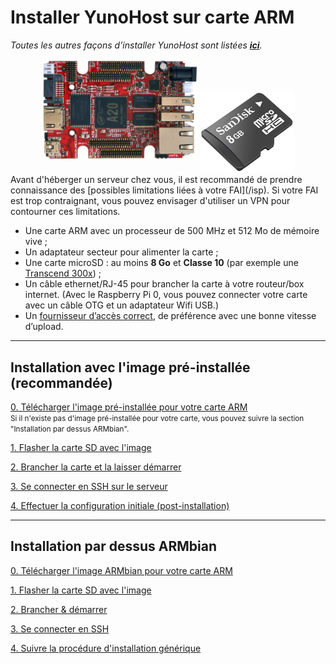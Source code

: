 # Installer YunoHost sur carte ARM

*Toutes les autres façons d’installer YunoHost sont listées **[ici](/install)**.*

<center>
<img src="/images/olinuxino.jpg" width=250 style="padding-bottom:20px">
<img src="/images/micro-sd-card.jpg">
</center>

<div class="alert alert-info" markdown="1">
Avant d'héberger un serveur chez vous, il est recommandé de prendre connaissance des [possibles limitations liées à votre FAI](/isp). Si votre FAI est trop contraignant, vous pouvez envisager d'utiliser un VPN pour contourner ces limitations.
</div>

- Une carte ARM avec un processeur de 500 MHz et 512 Mo de mémoire vive ; 
- Un adaptateur secteur pour alimenter la carte ;
- Une carte microSD : au moins **8 Go** et **Classe 10** (par exemple une [Transcend 300x](http://www.amazon.fr/Transcend-microSDHC-adaptateur-TS32GUSDU1E-Emballage/dp/B00CES44EO)) ;
- Un câble ethernet/RJ-45 pour brancher la carte à votre routeur/box internet. (Avec le Raspberry Pi 0, vous pouvez connecter votre carte avec un câble OTG et un adaptateur Wifi USB.)
- Un [fournisseur d’accès correct](/isp), de préférence avec une bonne vitesse d’upload.

---

## Installation avec l'image pré-installée (recommandée)

<a class="btn btn-lg btn-default" href="/images">0. Télécharger l'image pré-installée pour votre carte ARM</a>
<br>
<small class="text-info">Si il n'existe pas d'image pré-installée pour votre carte, vous pouvez suivre la section "Installation par dessus ARMbian".</small>

<a class="btn btn-lg btn-default" href="/burn_or_copy_iso">1. Flasher la carte SD avec l'image</a>

<a class="btn btn-lg btn-default" href="/plug_and_boot">2. Brancher la carte et la laisser démarrer</a>

<a class="btn btn-lg btn-default" href="/ssh">3. Se connecter en SSH sur le serveur</a>

<a class="btn btn-lg btn-default" href="/postinstall">4. Effectuer la configuration initiale (post-installation)</a>

---

## Installation par dessus ARMbian

<a class="btn btn-lg btn-default" href="https://www.armbian.com/download/">0. Télécharger l'image ARMbian pour votre carte ARM</a>

<a class="btn btn-lg btn-default" href="/burn_or_copy_iso">1. Flasher la carte SD avec l'image</a>

<a class="btn btn-lg btn-default" href="/plug_and_boot">2. Brancher & démarrer</a>

<a class="btn btn-lg btn-default" href="/ssh">3. Se connecter en SSH</a>

<a class="btn btn-lg btn-default" href="/install_manually">4. Suivre la procédure d'installation générique</a>

